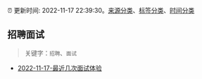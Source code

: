 :alarm_clock: 更新时间: 2022-11-17 22:39:30。[来源分类](../README.md)、[标签分类](../TAGS.md)、[时间分类](../TIMELINE.md)

## 招聘面试


> 关键字：`招聘`、`面试`



- [2022-11-17-最近几次面试体验](https://www.v2ex.com/t/896060) 